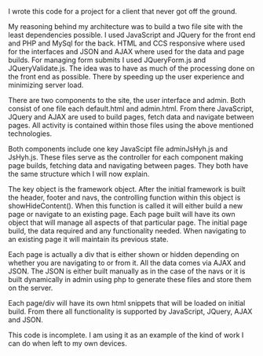 I wrote this code for a project for a client that never got off the ground.

My reasoning behind my architecture was to build a two file site with the least dependencies possible. I used JavaScript and 
JQuery for the front end and PHP and MySql for the back. HTML and CCS responsive where used for the interfaces and JSON and AJAX
where used for the data and page builds. For managing form submits I used JQueryForm.js and JQueryValidate.js. The idea was to have as
much of the processing done on the front end as possible. There by speeding up the user experience and minimizing server load.

There are two components to the site, the user interface and admin. Both consist of one file each default.html and admin.html.
From there JavaScript, JQuery and AJAX are used to build pages, fetch data and navigate between pages. All activity is contained within
those files using the above mentioned technologies.

Both components include one key JavaScipt file adminJsHyh.js and JsHyh.js. These files serve as the controller for each component making
page builds, fetching data and navigating between pages. They both have the same structure which I will now explain.

The key object is the framework object. After the initial framework is built the header, footer and navs, the controlling function within
this object is showHideContent().  When this function is called it will either build a new page or navigate to an existing page. Each
page built will have its own object that will manage all aspects of that particular page. The initial page build, the data required and any
functionality needed. When navigating to an existing page it will maintain its previous state.

Each page is actually a div that is either shown or hidden depending on whether you are navigating to or from it. All the data comes 
via AJAX and JSON. The JSON is either built manually as in the case of the navs or it is built dynamically in admin using php to 
generate these files and store them on the server.

Each page/div will have its own html snippets that will be loaded on initial build. From there all functionality is supported by 
JavaScript, JQuery, AJAX and JSON.

This code is incomplete. I am using it as an example of the kind of work I can do when left to my own devices.
